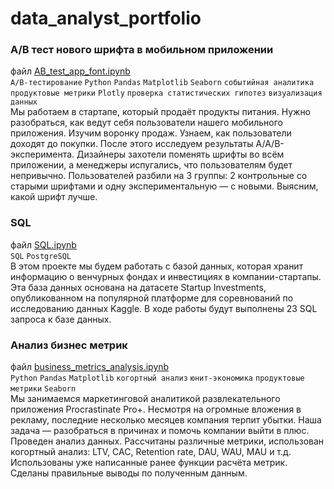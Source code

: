 # data_analyst_portfolio
### A/B тест нового шрифта в мобильном приложении 
файл [AB_test_app_font.ipynb](https://github.com/AndreyPlyasov/data_analyst_portfolio/blob/main/AB_test_app_font.ipynb)  
`A/B-тестирование` `Python` `Pandas` `Matplotlib` `Seaborn` `событийная аналитика` `продуктовые метрики` `Plotly` `проверка статистических гипотез` `визуализация данных`  
Мы работаем в стартапе, который продаёт продукты питания. Нужно разобраться, как ведут себя пользователи нашего мобильного приложения.
Изучим воронку продаж. Узнаем, как пользователи доходят до покупки.
После этого исследуем результаты A/A/B-эксперимента. Дизайнеры захотели поменять шрифты во всём приложении, а менеджеры испугались, что пользователям будет непривычно.
Пользователей разбили на 3 группы: 2 контрольные со старыми шрифтами и одну экспериментальную — с новыми. Выясним, какой шрифт лучше.

### SQL
файл [SQL.ipynb](https://github.com/AndreyPlyasov/data_analyst_portfolio/blob/main/SQL.ipynb)  
`SQL` `PostgreSQL`  
В этом проекте мы будем работать с базой данных, которая хранит информацию о венчурных фондах и инвестициях в компании-стартапы. Эта база данных основана на датасете Startup Investments, опубликованном на популярной платформе для соревнований по исследованию данных Kaggle. В ходе работы будут выполнены 23 SQL запроса к базе данных.  
  
### Анализ бизнес метрик
файл [business_metrics_analysis.ipynb](https://github.com/AndreyPlyasov/data_analyst_portfolio/blob/main/business_metrics_analysis.ipynb)   
`Python` `Pandas` `Matplotlib` `когортный анализ` `юнит-экономика` `продуктовые метрики` `Seaborn`  
Мы занимаемся маркетинговой аналитикой развлекательного приложения Procrastinate Pro+. Несмотря на огромные вложения в рекламу, последние несколько месяцев компания терпит убытки. Наша задача — разобраться в причинах и помочь компании выйти в плюс.  
Проведен анализ данных. Рассчитаны различные метрики, использован когортный анализ: LTV, CAC, Retention rate, DAU, WAU, MAU и т.д. Использованы уже написанные ранее функции расчёта метрик. Сделаны правильные выводы по полученным данным.
